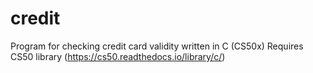# credit
Program for checking credit card validity written in C (CS50x)
Requires CS50 library (https://cs50.readthedocs.io/library/c/)

